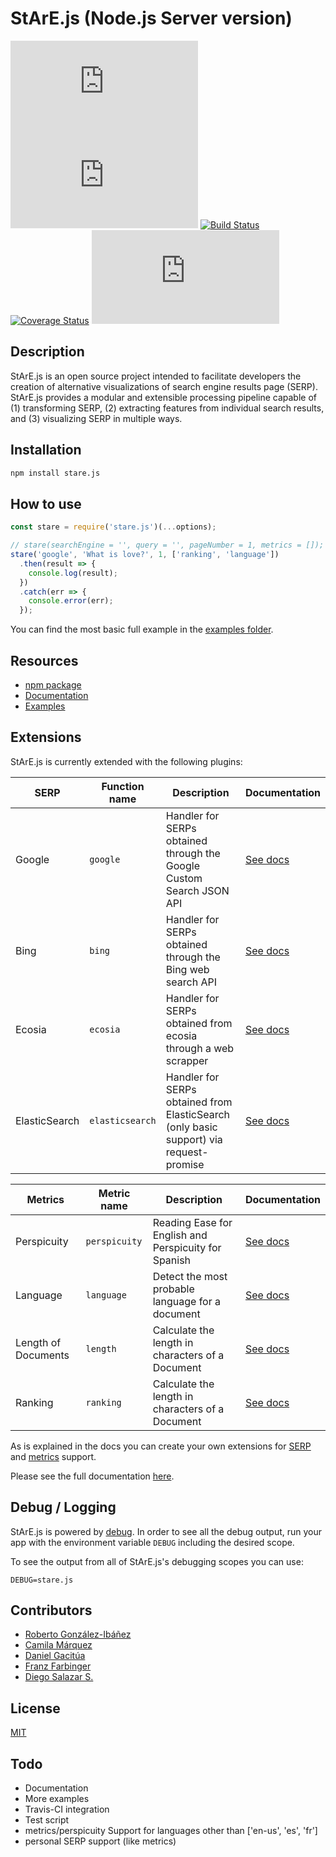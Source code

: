 # StArE.js (Node.js Server version)

![npm](https://img.shields.io/npm/v/stare.js)
![npm](https://img.shields.io/npm/dm/stare.js)
[![Build Status](https://travis-ci.com/d-salazar-se/stare.js-server.svg?branch=master)](https://travis-ci.com/d-salazar-se/stare.js-server)
[![Coverage Status](https://coveralls.io/repos/github/d-salazar-se/stare.js-server/badge.svg?branch=master)](https://coveralls.io/github/d-salazar-se/stare.js-server?branch=master)
![NPM](https://img.shields.io/npm/l/stare.js)

## Description
StArE.js is an open source project intended to facilitate developers the creation of alternative visualizations of search engine results page (SERP). StArE.js provides a modular and extensible processing pipeline capable of (1) transforming SERP, (2) extracting features from individual search results, and (3) visualizing SERP in multiple ways.

## Installation

```bash
npm install stare.js
```
## How to use

```js
const stare = require('stare.js')(...options);

// stare(searchEngine = '', query = '', pageNumber = 1, metrics = []);
stare('google', 'What is love?', 1, ['ranking', 'language'])
  .then(result => {
    console.log(result);
  })
  .catch(err => {
    console.error(err);
  });
```

You can find the most basic full example in the [examples folder](/examples/).

## Resources

* [npm package](https://www.npmjs.com/package/stare.js)
* [Documentation](/docs/)
* [Examples](/examples/)

## Extensions

StArE.js is currently extended with the following plugins:

| SERP | Function name | Description | Documentation |
| ------ | ------ | ------ | ------ |
| Google | <code>google</code> | Handler for SERPs obtained through the Google Custom Search JSON API | [See docs](/docs/SERP.md#google) |
| Bing | <code>bing</code> | Handler for SERPs obtained through the Bing web search API | [See docs](/docs/SERP.md#bing) |
| Ecosia | <code>ecosia</code> | Handler for SERPs obtained from ecosia through a web scrapper | [See docs](/docs/SERP.md#ecosia) |
| ElasticSearch | <code>elasticsearch</code> | Handler for SERPs obtained from ElasticSearch (only basic support) via request-promise | [See docs](/docs/SERP.md#elasticsearch) |


| Metrics | Metric name | Description | Documentation |
| ------ | ------ | ------ | ------ |
| Perspicuity | <code>perspicuity</code> | Reading Ease for English and Perspicuity for Spanish | [See docs](/docs/METRICS.md#perspicuity) |
| Language | <code>language</code> | Detect the most probable language for a document | [See docs](/docs/METRICS.md#language) |
| Length of Documents | <code>length</code> | Calculate the length in characters of a Document | [See docs](/docs/METRICS.md#length) |
| Ranking | <code>ranking</code> | Calculate the length in characters of a Document | [See docs](/docs/METRICS.md#ranking) |

As is explained in the docs you can create your own extensions for [SERP](/docs/SERP.md#create-your-own-extensions) and [metrics](/docs/METRICS.md#create-your-own-extensions) support.

Please see the full documentation [here](/docs/INDEX.md).

## Debug / Logging

StArE.js is powered by [debug](https://github.com/visionmedia/debug).
In order to see all the debug output, run your app with the environment variable
`DEBUG` including the desired scope.

To see the output from all of StArE.js's debugging scopes you can use:

```
DEBUG=stare.js
```

## Contributors

- [Roberto González-Ibáñez](https://github.com/rgonzal/)
- [Camila Márquez](https://github.com/bellyster/)
- [Daniel Gacitúa](https://github.com/dgacitua/)
- [Franz Farbinger](https://github.com/DarkAnimat/)
- [Diego Salazar S.](https://github.com/d-salazar-se/)

## License
[MIT](LICENSE)

## Todo
- Documentation
- More examples
- Travis-CI integration
- Test script
- metrics/perspicuity Support for languages other than ['en-us', 'es', 'fr']
- personal SERP support (like metrics)
